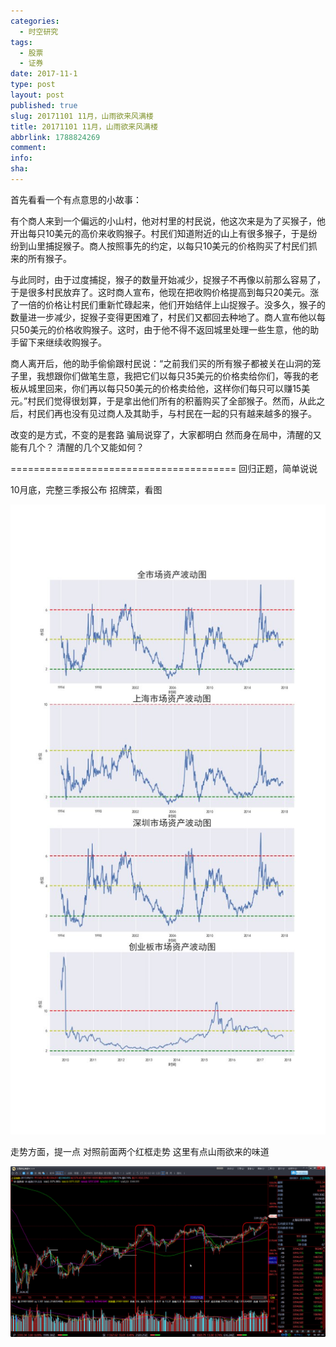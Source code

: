 ```yaml
---
categories:
  - 时空研究
tags:
  - 股票
  - 证券
date: 2017-11-1
type: post
layout: post
published: true
slug: 20171101 11月，山雨欲来风满楼
title: 20171101 11月，山雨欲来风满楼
abbrlink: 1788824269
comment:
info:
sha:
---
```

首先看看一个有点意思的小故事：

有个商人来到一个偏远的小山村，他对村里的村民说，他这次来是为了买猴子，他开出每只10美元的高价来收购猴子。村民们知道附近的山上有很多猴子，于是纷纷到山里捕捉猴子。商人按照事先的约定，以每只10美元的价格购买了村民们抓来的所有猴子。

与此同时，由于过度捕捉，猴子的数量开始减少，捉猴子不再像以前那么容易了，于是很多村民放弃了。这时商人宣布，他现在把收购价格提高到每只20美元。涨了一倍的价格让村民们重新忙碌起来，他们开始结伴上山捉猴子。没多久，猴子的数量进一步减少，捉猴子变得更困难了，村民们又都回去种地了。商人宣布他以每只50美元的价格收购猴子。这时，由于他不得不返回城里处理一些生意，他的助手留下来继续收购猴子。

商人离开后，他的助手偷偷跟村民说：“之前我们买的所有猴子都被关在山洞的笼子里，我想跟你们做笔生意，我把它们以每只35美元的价格卖给你们，等我的老板从城里回来，你们再以每只50美元的价格卖给他，这样你们每只可以赚15美元。”村民们觉得很划算，于是拿出他们所有的积蓄购买了全部猴子。然而，从此之后，村民们再也没有见过商人及其助手，与村民在一起的只有越来越多的猴子。

改变的是方式，不变的是套路
骗局说穿了，大家都明白
然而身在局中，清醒的又能有几个？
清醒的几个又能如何？

=======================================
回归正题，简单说说

10月底，完整三季报公布
招牌菜，看图

![20171101-0](/images/20171101-0.jpeg)

走势方面，提一点
对照前面两个红框走势
这里有点山雨欲来的味道

![20171101-1](/images/20171101-1.jpeg)

